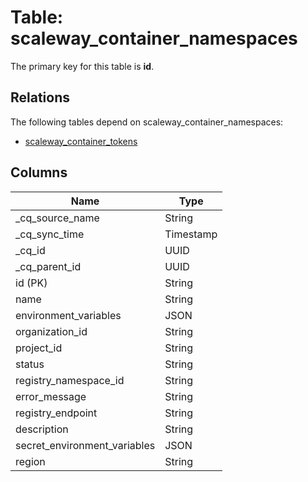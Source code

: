 # Table: scaleway_container_namespaces

The primary key for this table is **id**.

## Relations

The following tables depend on scaleway_container_namespaces:
  - [scaleway_container_tokens](scaleway_container_tokens.md)

## Columns

| Name          | Type          |
| ------------- | ------------- |
|_cq_source_name|String|
|_cq_sync_time|Timestamp|
|_cq_id|UUID|
|_cq_parent_id|UUID|
|id (PK)|String|
|name|String|
|environment_variables|JSON|
|organization_id|String|
|project_id|String|
|status|String|
|registry_namespace_id|String|
|error_message|String|
|registry_endpoint|String|
|description|String|
|secret_environment_variables|JSON|
|region|String|